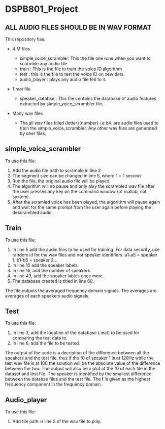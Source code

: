 # DSPB801_Project
## ALL AUDIO FILES SHOULD BE IN WAV FORMAT
 This repository has:
  * 4 M files
     * simple_voice_scrambler: This the file one runs when you want to scarmble any audio file
     * train : This is the file to train the voice ID algorithm
     * test : this is the file to test the voice ID on new data.
     * audio_player : plays any audio file fed to it.
       
  * 1 mat file
     * speaker_databse : This file contains the database of audio features extracted by simple_voice_scrambler file.
       
  *  Many wav files
     * The all wav files titled {letter}{number} i.e b4. are audio files used to train the simple_voice_scrambler. Any other wav files are generated by oher files.

 ## simple_voice_scrambler
 To use this file:
  1. Add the audio file path to scramble in line 2
  2. The segment size can be changed in line 5, where 1 = 1 second
  3. Run the file, the original audio file will be played
  4. The algorithm will no pause and only play the scrambled wav file after the user presses any key on the command window (of matlab, not system).
  5. After the scramled voice has been played, the algorithm will pause again and wait for the same prompt from the user again before playing the descrambled audio.

## Train 
To use this file:
 1. In line 5 add the audio files to be used for training. For data security, use random id for the wav files and not speaker identifiers. a1-a5 = speaker 1, b1-b5 = speaker 2...
 2. In line 10 add the speaker labels
 3. In line 16, add the number of speakers
 4. In line 43, add the speaker lables once more.
 5. The database created is titled in line 60.

The file outputs the averaged frequency domain signals. The averages are averages of each speakers audio signals.

## Test
To use this file:
 1. In line 3, add the location of the database (.mat) to be used for comparing the test data to.
 2. In line 6, add the file to be tested.

The output of the code is a decription of the difference between all the speakers and the test file, thus if the f0 of speaker 1 is at 120Hz while the test wav file is at 100 the solution will be the absolute value of the difference between the two. The output will also be a plot of the f0 of each file in the dataset and test file. The speaker is identified by the smallest difference between the databse files and the test file. The f is given as the highest frequency component in the frequency domain.

## Audio_player
To use this file:
 1. Add file path in line 2 of the wav file to play.
